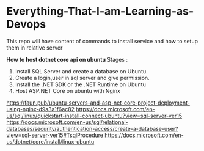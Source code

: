 # Everything-That-I-am-Learning-as-Devops
This repo will have content of commands to install service and how to setup them in relative server

**How to host dotnet core api on ubuntu**
  Stages :
  1. Install SQL Server and create a database on Ubuntu.
  2. Create a login,user in sql server and give permission.
  3. Install the .NET SDK or the .NET Runtime on Ubuntu
  4. Host ASP.NET Core on ubuntu with Nginx





https://faun.pub/ubuntu-servers-and-asp-net-core-project-deployment-using-nginx-d9a3a1f6ac82
https://docs.microsoft.com/en-us/sql/linux/quickstart-install-connect-ubuntu?view=sql-server-ver15
https://docs.microsoft.com/en-us/sql/relational-databases/security/authentication-access/create-a-database-user?view=sql-server-ver15#TsqlProcedure
https://docs.microsoft.com/en-us/dotnet/core/install/linux-ubuntu
